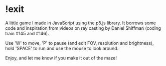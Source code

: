# !exit
A little game I made in JavaScript using the p5.js library.
It borrows some code and inspiration from videos on ray casting 
by Daniel Shiffman (coding train #145 and #146).

Use 'W' to move, 'P' to pause (and edit FOV, resolution and brightness), 
hold 'SPACE' to run and use the mouse to look around.

Enjoy, and let me know if you make it out of the maze!
